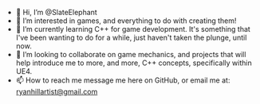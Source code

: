 - 👋 Hi, I’m @SlateElephant
- 👀 I’m interested in games, and everything to do with creating them!
- 🌱 I’m currently learning C++ for game development. It's something that I've been wanting to do for a while, just haven't taken the plunge, until now.
- 💞️ I’m looking to collaborate on game mechanics, and projects that will help introduce me to more, and more, C++ concepts, specifically within UE4.
- 📫 How to reach me message me here on GitHub, or email me at: ryanhillartist@gmail.com

<!---
SlateElephant/SlateElephant is a ✨ special ✨ repository because its `README.md` (this file) appears on your GitHub profile.
You can click the Preview link to take a look at your changes.
--->
